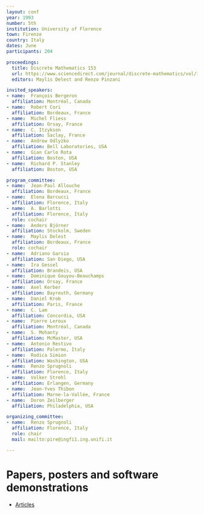 ```yaml
---
layout: conf
year: 1993
number: 5th
institution: University of Florence
town: Firenze
country: Italy
dates: June
participants: 204

proceedings:
  title: Discrete Mathematics 153
  url: https://www.sciencedirect.com/journal/discrete-mathematics/vol/153/issue/1
  editors: Maylis Delest and Renzo Pinzani

invited_speakers:
- name:  François Bergeron
  affiliation: Montréal, Canada
- name:  Robert Cori
  affiliation: Bordeaux, France
- name:  Michel Fliess
  affiliation: Orsay, France
- name:  C. Itzykson
  affiliation: Saclay, France
- name:  Andrew Odlyzko
  affiliation: Bell Laboratories, USA
- name:  Gian Carlo Rota
  affiliation: Boston, USA
- name:  Richard P. Stanley
  affiliation: Boston, USA

program_committee:
- name:  Jean-Paul Allouche
  affiliation: Bordeaux, France
- name:  Elena Barcucci
  affiliation: Florence, Italy
- name:  A. Barlotti
  affiliation: Florence, Italy
  role: cochair
- name:  Anders Björner
  affiliation: Stockolm, Sweden
- name:  Maylis Delest
  affiliation: Bordeaux, France
  role: cochair
- name:  Adriano Garsia
  affiliation: San Diego, USA
- name:  Ira Gessel
  affiliation: Brandeis, USA
- name:  Dominique Gouyou-Beauchamps
  affiliation: Orsay, France
- name:  Axel Kerber
  affiliation: Bayreuth, Germany
- name:  Daniel Krob
  affiliation: Paris, France
- name:  C. Lam
  affiliation: Concordia, USA
- name:  Pierre Leroux
  affiliation: Montréal, Canada
- name:  S. Mohanty
  affiliation: McMaster, USA
- name:  Antonio Restivo
  affiliation: Palermo, Italy
- name:  Rodica Simion
  affiliation: Washington, USA
- name:  Renzo Sprugnoli
  affiliation: Florence, Italy
- name:  Volker Strehl
  affiliation: Erlangen, Germany
- name:  Jean-Yves Thibon
  affiliation: Marne-la-Vallée, France
- name:  Doron Zeilberger
  affiliation: Philadelphia, USA

organizing_committee:
- name:  Renzo Sprugnoli
  affiliation: Florence, Italy
  role: chair
  mail: mailto:pire@ingfi1.ing.unifi.it

---
```

# Papers, posters and software demonstrations

- [Articles](https://fpsac-archive.github.io/FPSAC93/articles.html)
